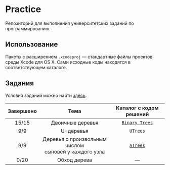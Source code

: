 # Practice
Репозиторий для выполнения университетских заданий по программированию.

## Использование

Пакеты с расширением `.xcodeproj` — стандартные файлы проектов среды Xcode для OS X. Сами исходные коды находятся в соответствующем каталоге. 

## Задания

Условия заданий можно найти [здесь](http://www.math.spbu.ru/user/dlebedin/).

| Завершено | Тема | Каталог с кодом решений |
| :-------: | :--: | :---------------------: |
| 15/15 | Двоичные деревья | [`Binary Trees`](https://github.com/broadwaylamb/Practice/tree/binarytrees/Binary%20Trees) |
| 9/9  | U-деревья | [`UTrees`](https://github.com/broadwaylamb/Practice/tree/binarytrees/UTrees)
| 9/9  | Деревья с произвольным числом <br>сыновей у каждого узла | [`ATrees`](https://github.com/broadwaylamb/Practice/tree/binarytrees/ATrees) |
| 0/20 | Обход дерева | — |

